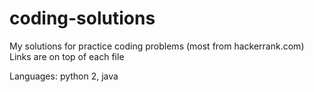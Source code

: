 # coding-solutions
My solutions for practice coding problems (most from hackerrank.com)
Links are on top of each file

Languages: python 2, java
